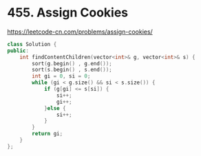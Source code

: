 # 455. Assign Cookies

https://leetcode-cn.com/problems/assign-cookies/

```cpp
class Solution {
public:
    int findContentChildren(vector<int>& g, vector<int>& s) {
        sort(g.begin() , g.end());
        sort(s.begin() , s.end());
        int gi = 0, si = 0;
        while (gi < g.size() && si < s.size()) {
            if (g[gi] <= s[si]) {
                si++;
                gi++;
            }else {
                si++;
            }
        }
        return gi;
    }
};
```